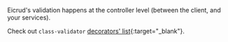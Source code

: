 Eicrud's validation happens at the controller level (between the client, and your services).

Check out `class-validator` [decorators' list](https://github.com/typestack/class-validator/tree/develop?tab=readme-ov-file#validation-decorators){:target="_blank"}.